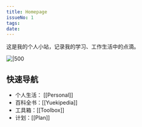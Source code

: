 ```yaml
---
title: Homepage
issueNo: 1
tags: 
date:
---
```

<div class="article-header">

这是我的个人小站，记录我的学习、工作生活中的点滴。

</div>

![|500](https://picgoyue.oss-cn-hangzhou.aliyuncs.com/wp12893755-manchester-city-20232024-wallpapers.png)

## 快速导航



* 个人生活： [[Personal]]
* 百科全书：[[Yuekipedia]]
* 工具箱：[[Toolbox]]
* 计划：[[Plan]]